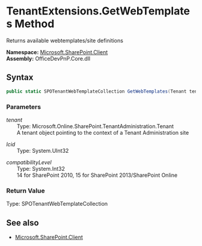 # TenantExtensions.GetWebTemplates Method  
Returns available webtemplates/site definitions  

**Namespace:** [Microsoft.SharePoint.Client](Microsoft.SharePoint.Client.md)  
**Assembly:** OfficeDevPnP.Core.dll  
## Syntax
```C#
public static SPOTenantWebTemplateCollection GetWebTemplates(Tenant tenant, UInt32 lcid, Int32 compatibilityLevel)
```
### Parameters
*tenant*  
&emsp;&emsp;Type: Microsoft.Online.SharePoint.TenantAdministration.Tenant  
&emsp;&emsp;A tenant object pointing to the context of a Tenant Administration site  

*lcid*  
&emsp;&emsp;Type: System.UInt32  

*compatibilityLevel*  
&emsp;&emsp;Type: System.Int32  
&emsp;&emsp;14 for SharePoint 2010, 15 for SharePoint 2013/SharePoint Online  

### Return Value
Type: SPOTenantWebTemplateCollection  


## See also
- [Microsoft.SharePoint.Client](Microsoft.SharePoint.Client.md)
